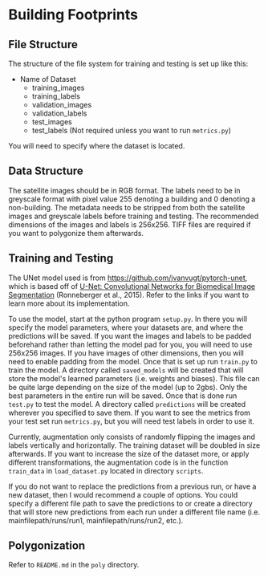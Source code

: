 # Building Footprints #
## File Structure ##
The structure of the file system for training and testing is set up like this:

* Name of Dataset
    * training_images
    * training_labels
    * validation_images
    * validation_labels
    * test_images
    * test_labels (Not required unless you want to run `metrics.py`)

You will need to specify where the dataset is located.

## Data Structure ##
The satellite images should be in RGB format. The labels need to be in greyscale format with pixel value 255 denoting a building and 0 denoting a non-building. The metadata needs to be stripped from both the satellite images and greyscale labels before training and testing. The recommended dimensions of the images and labels is 256x256. TIFF files are required if you want to polygonize them afterwards.

## Training and Testing ##
The UNet model used is from https://github.com/jvanvugt/pytorch-unet, which is based off of [U-Net: Convolutional Networks for Biomedical Image Segmentation](https://arxiv.org/abs/1505.04597) (Ronneberger et al., 2015). Refer to the links if you want to learn more about its implementation.

To use the model, start at the python program `setup.py`. In there you will specify the model parameters, where your datasets are, and where the predictions will be saved. If you want the images and labels to be padded beforehand rather than letting the model pad for you, you will need to use 256x256 images. If you have images of other dimensions, then you will need to enable padding from the model. Once that is set up run `train.py` to train the model. A directory called `saved_models` will be created that will store the model's learned parameters (i.e. weights and biases). This file can be quite large depending on the size of the model (up to 2gbs). Only the best parameters in the entire run will be saved. Once that is done run `test.py` to test the model. A directory called `predictions` will be created wherever you specified to save them. If you want to see the metrics from your test set run `metrics.py`, but you will need test labels in order to use it.

Currently, augmentation only consists of randomly flipping the images and labels vertically and horizontally. The training dataset will be doubled in size afterwards. If you want to increase the size of the dataset more, or apply different transformations, the augmentation code is in the function `train_data` in `load_dataset.py` located in directory `scripts`.

If you do not want to replace the predictions from a previous run, or have a new dataset, then I would recommend a couple of options. You could specify a different file path to save the predictions to or create a directory that will store new predictions from each run under a different file name (i.e. mainfilepath/runs/run1, mainfilepath/runs/run2, etc.).

## Polygonization ##
Refer to `README.md` in the `poly` directory.
